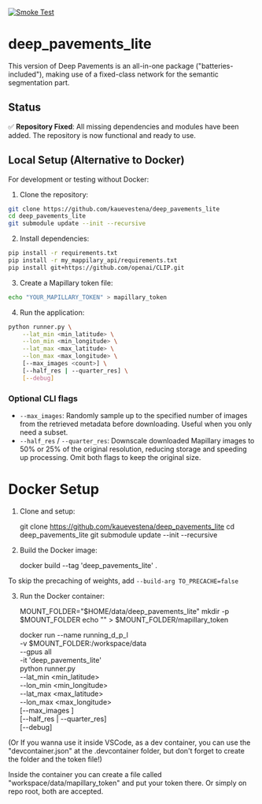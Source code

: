 [![Smoke Test](https://github.com/kauevestena/deep_pavements_lite/actions/workflows/smoke_test.yml/badge.svg)](https://github.com/kauevestena/deep_pavements_lite/actions/workflows/smoke_test.yml)

# deep_pavements_lite

This version of Deep Pavements is an all-in-one package ("batteries-included"), making use of a fixed-class network for the semantic segmentation part.

## Status

✅ **Repository Fixed**: All missing dependencies and modules have been added. The repository is now functional and ready to use.

## Local Setup (Alternative to Docker)

For development or testing without Docker:

1) Clone the repository:
```bash
git clone https://github.com/kauevestena/deep_pavements_lite
cd deep_pavements_lite
git submodule update --init --recursive
```

2) Install dependencies:
```bash
pip install -r requirements.txt
pip install -r my_mappilary_api/requirements.txt
pip install git+https://github.com/openai/CLIP.git
```

3) Create a Mapillary token file:
```bash
echo "YOUR_MAPILLARY_TOKEN" > mapillary_token
```

4) Run the application:
```bash
python runner.py \
    --lat_min <min_latitude> \
    --lon_min <min_longitude> \
    --lat_max <max_latitude> \
    --lon_max <max_longitude> \
    [--max_images <count>] \
    [--half_res | --quarter_res] \
    [--debug]
```

### Optional CLI flags

- `--max_images`: Randomly sample up to the specified number of images from the retrieved metadata before downloading. Useful when you only need a subset.
- `--half_res` / `--quarter_res`: Downscale downloaded Mapillary images to 50% or 25% of the original resolution, reducing storage and speeding up processing. Omit both flags to keep the original size.

# Docker Setup

1) Clone and setup:

    git clone https://github.com/kauevestena/deep_pavements_lite
    cd deep_pavements_lite
    git submodule update --init --recursive

2) Build the Docker image:

    docker build --tag 'deep_pavements_lite' .

To skip the precaching of weights, add `--build-arg TO_PRECACHE=false`

3) Run the Docker container:

    MOUNT_FOLDER="$HOME/data/deep_pavements_lite"
    mkdir -p $MOUNT_FOLDER
    echo "<YOUR MAPILLARY TOKEN>" > $MOUNT_FOLDER/mapillary_token

    docker run --name running_d_p_l \
        -v $MOUNT_FOLDER:/workspace/data \
        --gpus all \
        -it 'deep_pavements_lite' \
        python runner.py \
            --lat_min <min_latitude> \
            --lon_min <min_longitude> \
            --lat_max <max_latitude> \
            --lon_max <max_longitude> \
            [--max_images <count>] \
            [--half_res | --quarter_res] \
            [--debug]

(Or If you wanna use it inside VSCode, as a dev container, you can use the "devcontainer.json" at the .devcontainer folder, but don't forget to create the folder and the token file!)

Inside the container you can create a file called "workspace/data/mapillary_token" and put your token there. Or simply on repo root, both are accepted.

